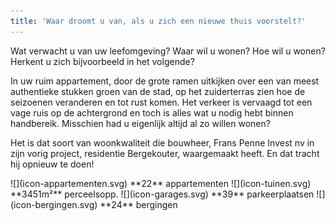 ```yaml
---
title: 'Waar droomt u van, als u zich een nieuwe thuis voorstelt?'
---
```


Wat verwacht u van uw leefomgeving? Waar wil u wonen? Hoe wil u wonen? Herkent u zich bijvoorbeeld in het volgende?

In uw ruim appartement, door de grote ramen uitkijken over een van meest authentieke stukken groen van de stad, op het zuiderterras zien hoe de seizoenen veranderen en tot rust komen. Het verkeer is vervaagd tot een vage ruis op de achtergrond en toch is alles wat u nodig hebt binnen handbereik. Misschien had u eigenlijk altijd al zo willen wonen?

Het is dat soort van woonkwaliteit die bouwheer, Frans Penne Invest nv in zijn vorig project, residentie Bergekouter, waargemaakt heeft. En dat tracht hij opnieuw te doen!

<span class="row row--numbers">
  <span class="col">
    ![](icon-appartementen.svg)
    **22** appartementen
  </span>
  <span class="col">
    ![](icon-tuinen.svg)
    **3451m²** perceelsopp.
  </span>
  <span class="col">
    ![](icon-garages.svg)
    **39** parkeerplaatsen
  </span>
  <span class="col">
    ![](icon-bergingen.svg)
    **24** bergingen
  </span>
</span>
